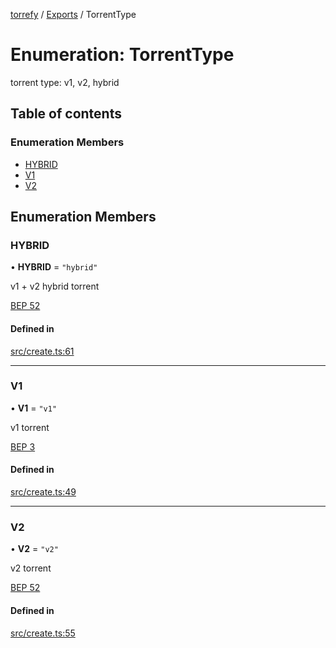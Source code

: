 [torrefy](../README.md) / [Exports](../modules.md) / TorrentType

# Enumeration: TorrentType

torrent type: v1, v2, hybrid

## Table of contents

### Enumeration Members

- [HYBRID](TorrentType.md#hybrid)
- [V1](TorrentType.md#v1)
- [V2](TorrentType.md#v2)

## Enumeration Members

### HYBRID

• **HYBRID** = ``"hybrid"``

v1 + v2 hybrid torrent

[BEP 52](https://www.bittorrent.org/beps/bep_0052.html#upgrade-path)

#### Defined in

[src/create.ts:61](https://github.com/Sec-ant/bepjs/blob/9d6a68a/src/create.ts#L61)

___

### V1

• **V1** = ``"v1"``

v1 torrent

[BEP 3](https://www.bittorrent.org/beps/bep_0003.html)

#### Defined in

[src/create.ts:49](https://github.com/Sec-ant/bepjs/blob/9d6a68a/src/create.ts#L49)

___

### V2

• **V2** = ``"v2"``

v2 torrent

[BEP 52](https://www.bittorrent.org/beps/bep_0052.html)

#### Defined in

[src/create.ts:55](https://github.com/Sec-ant/bepjs/blob/9d6a68a/src/create.ts#L55)
